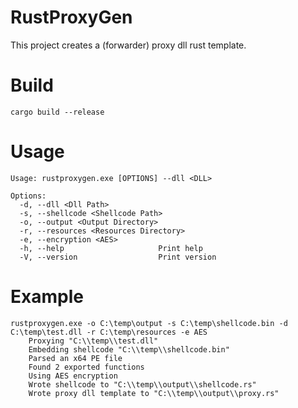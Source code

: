# RustProxyGen
This project creates a (forwarder) proxy dll rust template.

# Build 
```
cargo build --release
```

# Usage
```
Usage: rustproxygen.exe [OPTIONS] --dll <DLL>

Options:
  -d, --dll <Dll Path>
  -s, --shellcode <Shellcode Path>
  -o, --output <Output Directory>
  -r, --resources <Resources Directory>
  -e, --encryption <AES>
  -h, --help                     Print help
  -V, --version                  Print version
```


# Example
```
rustproxygen.exe -o C:\temp\output -s C:\temp\shellcode.bin -d C:\temp\test.dll -r C:\temp\resources -e AES
	Proxying "C:\\temp\\test.dll"
	Embedding shellcode "C:\\temp\\shellcode.bin"
	Parsed an x64 PE file
	Found 2 exported functions
	Using AES encryption
	Wrote shellcode to "C:\\temp\\output\\shellcode.rs"
	Wrote proxy dll template to "C:\\temp\\output\\proxy.rs"
```

